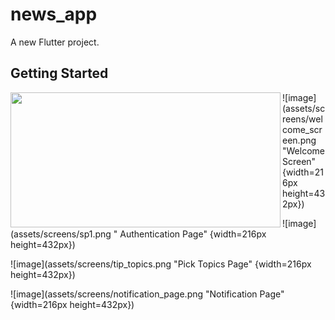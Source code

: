 # news_app

A new Flutter project.

## Getting Started

<a href="https://github.com/ZayniddinMamarasulov/DigiNews/tree/umarbek"><img src="welcome_screen.png" align="left" height="216" width="432"></a>

![image](assets/screens/welcome_screen.png "Welcome Screen" {width=216px height=432px})

![image](assets/screens/sp1.png " Authentication Page" {width=216px height=432px})

![image](assets/screens/tip_topics.png "Pick Topics Page" {width=216px height=432px})

![image](assets/screens/notification_page.png "Notification Page" {width=216px height=432px})
